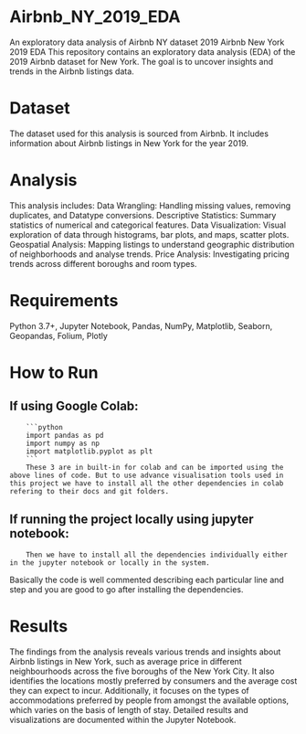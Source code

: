 # Airbnb_NY_2019_EDA
An exploratory data analysis of Airbnb NY dataset 2019
Airbnb New York 2019 EDA
This repository contains an exploratory data analysis (EDA) of the 2019 Airbnb dataset for New York. The goal is to uncover insights and trends in the Airbnb listings data.

# Dataset
The dataset used for this analysis is sourced from Airbnb. It includes information about Airbnb listings in New York for the year 2019.


# Analysis
This analysis includes:
Data Wrangling: Handling missing values, removing duplicates, and Datatype conversions.
Descriptive Statistics: Summary statistics of numerical and categorical features.
Data Visualization: Visual exploration of data through histograms, bar plots, and maps, scatter plots.
Geospatial Analysis: Mapping listings to understand geographic distribution of neighborhoods and analyse trends.
Price Analysis: Investigating pricing trends across different boroughs and room types.

# Requirements
Python 3.7+,
Jupyter Notebook,
Pandas,
NumPy,
Matplotlib,
Seaborn,
Geopandas,
Folium,
Plotly

# How to Run
 ## If using Google Colab:
        ```python
        import pandas as pd 
        import numpy as np
        import matplotlib.pyplot as plt
        ```
        These 3 are in built-in for colab and can be imported using the above lines of code. But to use advance visualisation tools used in this project we have to install all the other dependencies in colab refering to their docs and git folders.
 ## If running the project locally using jupyter notebook:
        Then we have to install all the dependencies individually either in the jupyter notebook or locally in the system.
Basically the code is well commented describing each particular line and step and you are good to go after installing the dependencies.           

# Results
The findings from the analysis reveals various trends and insights about Airbnb listings in New York, such as average price in different neighbourhoods across the five boroughs of the New York City. It also identifies the locations mostly preferred by consumers and the average cost they can expect to incur. Additionally, it focuses on the types of accommodations preferred by people from amongst the available options, which varies on the basis of length of stay. Detailed results and visualizations are documented within the Jupyter Notebook.
